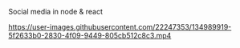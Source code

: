 Social media in node & react





https://user-images.githubusercontent.com/22247353/134989919-5f2633b0-2830-4f09-9449-805cb512c8c3.mp4

